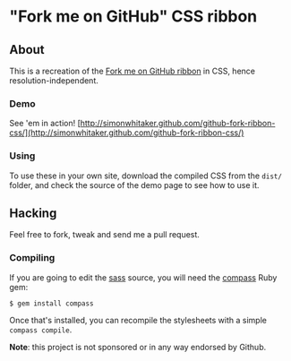 # "Fork me on GitHub" CSS ribbon

## About

This is a recreation of the [Fork me on GitHub ribbon](https://github.com/blog/273-github-ribbons)
in CSS, hence resolution-independent.

### Demo

See 'em in action! [http://simonwhitaker.github.com/github-fork-ribbon-css/](http://simonwhitaker.github.com/github-fork-ribbon-css/)

### Using

To use these in your own site, download the compiled CSS from the `dist/`
folder, and check the source of the demo page to see how to use it.

## Hacking

Feel free to fork, tweak and send me a pull request.

### Compiling

If you are going to edit the [sass](http://sass-lang.org) source, you will
need the [compass](http://compass-style.org) Ruby gem:

```
$ gem install compass
```

Once that's installed, you can recompile the stylesheets with a simple
`compass compile`.

**Note**: this project is not sponsored or in any way endorsed by Github.
